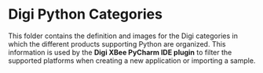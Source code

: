 Digi Python Categories
======================

This folder contains the definition and images for the Digi categories in which
the different products supporting Python are organized. This information is
used by the **Digi XBee PyCharm IDE plugin** to filter the supported platforms
when creating a new application or importing a sample.
